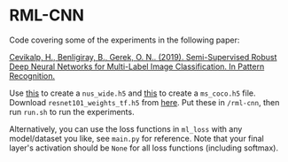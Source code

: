 # RML-CNN

Code covering some of the experiments in the following paper:

[Cevikalp, H., Benligiray, B., Gerek, O. N.. (2019). Semi-Supervised Robust Deep Neural Networks for Multi-Label Image Classification. In Pattern Recognition.](https://www.sciencedirect.com/science/article/abs/pii/S0031320319304649)

Use [this](https://github.com/bbenligiray/nus_wide_formatter_SRN) to create a `nus_wide.h5` and [this](https://github.com/bbenligiray/ms_coco_formatter_SRN) to create a `ms_coco.h5` file. Download `resnet101_weights_tf.h5` from [here](https://gist.github.com/flyyufelix/65018873f8cb2bbe95f429c474aa1294). Put these in `/rml-cnn`, then run `run.sh` to run the experiments.

Alternatively, you can use the loss functions in `ml_loss` with any model/dataset you like, see `main.py` for reference. Note that your final layer's activation should be `None` for all loss functions (including softmax).
